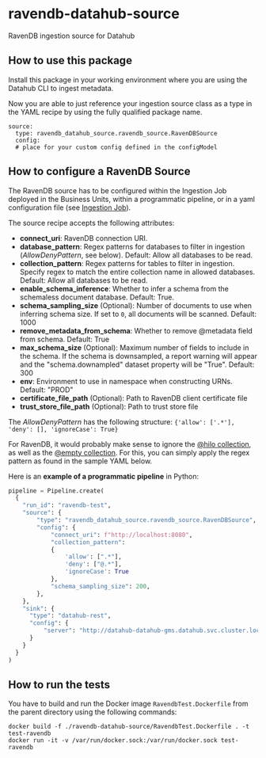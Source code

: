 # ravendb-datahub-source
RavenDB ingestion source for Datahub

## How to use this package

Install this package in your working environment where you are using the Datahub CLI to ingest metadata.

Now you are able to just reference your ingestion source class as a type in the YAML recipe by using the fully qualified package name.

```
source:
  type: ravendb_datahub_source.ravendb_source.RavenDBSource
  config:
  # place for your custom config defined in the configModel
```


## How to configure a RavenDB Source

The RavenDB source has to be configured within the Ingestion Job deployed in the Business Units, within a programmatic pipeline, or in a yaml configuration file (see [Ingestion Job](#ingestion-job)).

The source recipe accepts the following attributes: 

* **connect_uri**: RavenDB connection URI.
* **database_pattern**: Regex patterns for databases to filter in ingestion (*AllowDenyPattern*, see below). Default: Allow all databases to be read.
* **collection_pattern**: Regex patterns for tables to filter in ingestion. Specify regex to match the entire collection name in allowed databases. Default: Allow all databases to be read.
* **enable_schema_inference**: Whether to infer a schema from the schemaless document database. Default: True.
* **schema_sampling_size** (Optional): Number of documents to use when inferring schema size. If set to `0`, all documents will be scanned.  Default: 1000
* **remove_metadata_from_schema**: Whether to remove @metadata field from schema. Default: True
* **max_schema_size** (Optional): Maximum number of fields to include in the schema. If the schema is downsampled, a report warning will appear and the "schema.downampled" dataset property will be "True". Default: 300
* **env**: Environment to use in namespace when constructing URNs. Default: "PROD"
* **certificate_file_path** (Optional): Path to RavenDB client certificate file
* **trust_store_file_path** (Optional): Path to trust store file




The *AllowDenyPattern* has the following structure:
``{'allow': ['.*'], 'deny': [], 'ignoreCase': True}``

For RavenDB, it would probably make sense to ignore the [\@hilo collection](https://ravendb.net/docs/article-page/5.4/csharp/studio/database/documents/documents-and-collections#the-@hilo-collection), as well as the [\@empty collection](https://ravendb.net/docs/article-page/5.4/csharp/studio/database/documents/documents-and-collections#the-@hilo-collection). For this, you can simply apply the regex pattern as found in the sample YAML below.

Here is an **example of a programmatic pipeline** in Python:

```python
pipeline = Pipeline.create(
  {
    "run_id": "ravendb-test",
    "source": {
        "type": "ravendb_datahub_source.ravendb_source.RavenDBSource",
        "config": {
            "connect_uri": f"http://localhost:8080",
            "collection_pattern":
            {
                'allow': [".*"],
                'deny': ["@.*"],
                'ignoreCase': True
            },
            "schema_sampling_size": 200,
        },
    },
    "sink": {
      "type": "datahub-rest",
      "config": {
          "server": "http://datahub-datahub-gms.datahub.svc.cluster.local:8080"
      }
    }
  }
)
```

## How to run the tests

You have to build and run the Docker image `RavendbTest.Dockerfile` from the parent directory using the following commands:

```
docker build -f ./ravendb-datahub-source/RavendbTest.Dockerfile . -t test-ravendb
docker run -it -v /var/run/docker.sock:/var/run/docker.sock test-ravendb
```